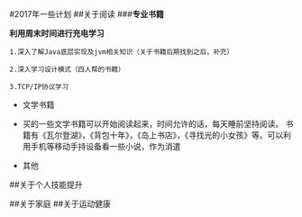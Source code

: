 #2017年一些计划
##关于阅读
###**专业书籍**

**利用周末时间进行充电学习**

    1.深入了解Java底层实现及jvm相关知识（关于书籍后期找到之后，补充）

    2.深入学习设计模式（四人帮的书籍）

    3.TCP/IP协议学习

* 文学书籍
*  
    买的一些文学书籍可以开始阅读起来，时间允许的话，每天睡前坚持阅读。
    书籍有《瓦尔登湖》，《背包十年》，《岛上书店》，《寻找光的小女孩》等。可以利用手机等移动手持设备看一些小说，作为消遣

* 其他

##关于个人技能提升

##关于家庭
##关于运动健康

